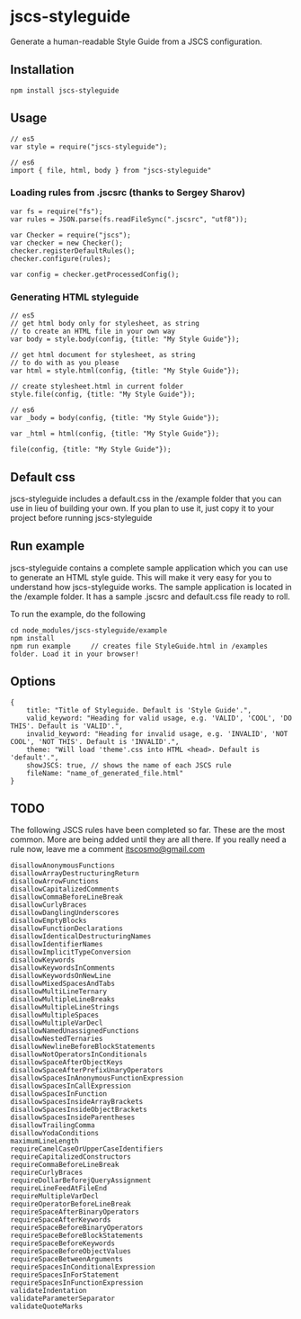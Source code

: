 # jscs-styleguide
Generate a human-readable Style Guide from a JSCS configuration.  

## Installation

    npm install jscs-styleguide

## Usage

    // es5
    var style = require("jscs-styleguide");     
    
    // es6
    import { file, html, body } from "jscs-styleguide"  

### Loading rules from .jscsrc (thanks to Sergey Sharov)

    var fs = require("fs");
    var rules = JSON.parse(fs.readFileSync(".jscsrc", "utf8"));

    var Checker = require("jscs");
    var checker = new Checker();
    checker.registerDefaultRules();
    checker.configure(rules);

    var config = checker.getProcessedConfig();

### Generating HTML styleguide

    // es5
    // get html body only for stylesheet, as string
    // to create an HTML file in your own way
    var body = style.body(config, {title: "My Style Guide"});

    // get html document for stylesheet, as string
    // to do with as you please
    var html = style.html(config, {title: "My Style Guide"});

    // create stylesheet.html in current folder
    style.file(config, {title: "My Style Guide"});
    
    // es6
    var _body = body(config, {title: "My Style Guide"});
    
    var _html = html(config, {title: "My Style Guide"});
    
    file(config, {title: "My Style Guide"});

## Default css

jscs-styleguide includes a default.css in the /example folder that you can use in lieu of building your own. If you plan to use it,
just copy it to your project before running jscs-styleguide

## Run example

jscs-styleguide contains a complete sample application which you can use to generate an HTML style guide. This will make it
very easy for you to understand how jscs-styleguide works. The sample application is located in the /example folder. It has a
sample .jscsrc and default.css file ready to roll.

To run the example, do the following

    cd node_modules/jscs-styleguide/example
    npm install
    npm run example     // creates file StyleGuide.html in /examples folder. Load it in your browser!

## Options

    {
        title: "Title of Styleguide. Default is 'Style Guide'.",
        valid_keyword: "Heading for valid usage, e.g. 'VALID', 'COOL', 'DO THIS'. Default is 'VALID'.",
        invalid_keyword: "Heading for invalid usage, e.g. 'INVALID', 'NOT COOL', 'NOT THIS'. Default is 'INVALID'.",
        theme: "Will load 'theme'.css into HTML <head>. Default is 'default'.",
        showJSCS: true, // shows the name of each JSCS rule
        fileName: "name_of_generated_file.html"
    }

## TODO

The following JSCS rules have been completed so far. These are the most common. More are being added until they are all there. If you really need a rule now, leave me a comment itscosmo@gmail.com

    disallowAnonymousFunctions
    disallowArrayDestructuringReturn
    disallowArrowFunctions
    disallowCapitalizedComments
    disallowCommaBeforeLineBreak
    disallowCurlyBraces
    disallowDanglingUnderscores
    disallowEmptyBlocks
    disallowFunctionDeclarations
    disallowIdenticalDestructuringNames
    disallowIdentifierNames
    disallowImplicitTypeConversion
    disallowKeywords
    disallowKeywordsInComments
    disallowKeywordsOnNewLine
    disallowMixedSpacesAndTabs
    disallowMultiLineTernary
    disallowMultipleLineBreaks
    disallowMultipleLineStrings
    disallowMultipleSpaces
    disallowMultipleVarDecl
    disallowNamedUnassignedFunctions
    disallowNestedTernaries
    disallowNewlineBeforeBlockStatements
    disallowNotOperatorsInConditionals
    disallowSpaceAfterObjectKeys
    disallowSpaceAfterPrefixUnaryOperators
    disallowSpacesInAnonymousFunctionExpression
    disallowSpacesInCallExpression
    disallowSpacesInFunction
    disallowSpacesInsideArrayBrackets
    disallowSpacesInsideObjectBrackets
    disallowSpacesInsideParentheses
    disallowTrailingComma
    disallowYodaConditions
    maximumLineLength
    requireCamelCaseOrUpperCaseIdentifiers
    requireCapitalizedConstructors
    requireCommaBeforeLineBreak
    requireCurlyBraces
    requireDollarBeforejQueryAssignment
    requireLineFeedAtFileEnd
    requireMultipleVarDecl
    requireOperatorBeforeLineBreak
    requireSpaceAfterBinaryOperators
    requireSpaceAfterKeywords
    requireSpaceBeforeBinaryOperators
    requireSpaceBeforeBlockStatements
    requireSpaceBeforeKeywords
    requireSpaceBeforeObjectValues
    requireSpaceBetweenArguments
    requireSpacesInConditionalExpression
    requireSpacesInForStatement
    requireSpacesInFunctionExpression
    validateIndentation
    validateParameterSeparator
    validateQuoteMarks
    

